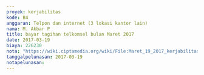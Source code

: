 ```yaml
---
proyek: kerjabilitas
kode: B4
anggaran: Telpon dan internet (3 lokasi kantor lain)
nama: M. Akbar P
title: bayar tagihan telkomsel bulan Maret 2017
date: 2017-03-19
biaya: 226230
nota: "https://wiki.ciptamedia.org/wiki/File:Maret_19_2017_kerjabilitas_B4_pulsa_akbar.jpg"
tanggalpelunasan: 2017-03-19
notapelunasan:
---
```

